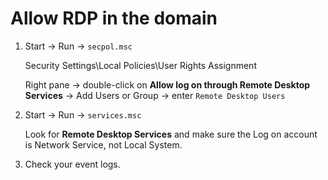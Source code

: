 # Allow RDP in the domain

1.  Start → Run → `secpol.msc`

    Security Settings\Local Policies\User Rights Assignment

    Right pane → double-click on **Allow log on through Remote Desktop Services** → Add Users or Group → enter `Remote Desktop Users`
2.  Start → Run → `services.msc`

    Look for **Remote Desktop Services** and make sure the Log on account is Network Service, not Local System.
3. Check your event logs.
